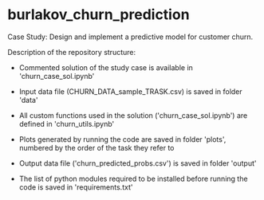 # burlakov_churn_prediction
Case Study: Design and implement a predictive model for customer churn.

Description of the repository structure:

- Commented solution of the study case is available in 'churn_case_sol.ipynb'

- Input data file (CHURN_DATA_sample_TRASK.csv) is saved in folder 'data'

- All custom functions used in the solution ('churn_case_sol.ipynb') are defined in 'churn_utils.ipynb'

- Plots generated by running the code are saved in folder 'plots', numbered by the order of the task they refer to 

- Output data file ('churn_predicted_probs.csv') is saved in folder 'output'

- The list of python modules required to be installed before running the code is saved in 'requirements.txt'
